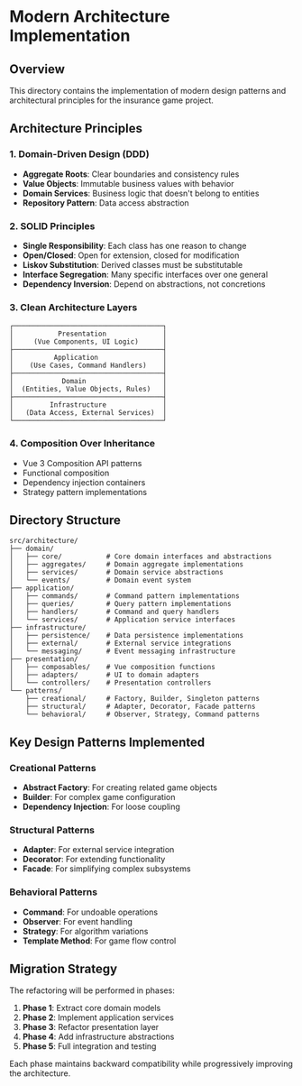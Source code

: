# Modern Architecture Implementation

## Overview
This directory contains the implementation of modern design patterns and architectural principles for the insurance game project.

## Architecture Principles

### 1. Domain-Driven Design (DDD)
- **Aggregate Roots**: Clear boundaries and consistency rules
- **Value Objects**: Immutable business values with behavior
- **Domain Services**: Business logic that doesn't belong to entities
- **Repository Pattern**: Data access abstraction

### 2. SOLID Principles
- **Single Responsibility**: Each class has one reason to change
- **Open/Closed**: Open for extension, closed for modification
- **Liskov Substitution**: Derived classes must be substitutable
- **Interface Segregation**: Many specific interfaces over one general
- **Dependency Inversion**: Depend on abstractions, not concretions

### 3. Clean Architecture Layers
```
┌─────────────────────────────────────┐
│           Presentation              │
│     (Vue Components, UI Logic)      │
├─────────────────────────────────────┤
│          Application                │
│    (Use Cases, Command Handlers)    │
├─────────────────────────────────────┤
│            Domain                   │
│  (Entities, Value Objects, Rules)   │
├─────────────────────────────────────┤
│         Infrastructure              │
│   (Data Access, External Services)  │
└─────────────────────────────────────┘
```

### 4. Composition Over Inheritance
- Vue 3 Composition API patterns
- Functional composition
- Dependency injection containers
- Strategy pattern implementations

## Directory Structure

```
src/architecture/
├── domain/
│   ├── core/           # Core domain interfaces and abstractions
│   ├── aggregates/     # Domain aggregate implementations
│   ├── services/       # Domain service abstractions
│   └── events/         # Domain event system
├── application/
│   ├── commands/       # Command pattern implementations
│   ├── queries/        # Query pattern implementations
│   ├── handlers/       # Command and query handlers
│   └── services/       # Application service interfaces
├── infrastructure/
│   ├── persistence/    # Data persistence implementations
│   ├── external/       # External service integrations
│   └── messaging/      # Event messaging infrastructure
├── presentation/
│   ├── composables/    # Vue composition functions
│   ├── adapters/       # UI to domain adapters
│   └── controllers/    # Presentation controllers
└── patterns/
    ├── creational/     # Factory, Builder, Singleton patterns
    ├── structural/     # Adapter, Decorator, Facade patterns
    └── behavioral/     # Observer, Strategy, Command patterns
```

## Key Design Patterns Implemented

### Creational Patterns
- **Abstract Factory**: For creating related game objects
- **Builder**: For complex game configuration
- **Dependency Injection**: For loose coupling

### Structural Patterns
- **Adapter**: For external service integration
- **Decorator**: For extending functionality
- **Facade**: For simplifying complex subsystems

### Behavioral Patterns
- **Command**: For undoable operations
- **Observer**: For event handling
- **Strategy**: For algorithm variations
- **Template Method**: For game flow control

## Migration Strategy

The refactoring will be performed in phases:

1. **Phase 1**: Extract core domain models
2. **Phase 2**: Implement application services
3. **Phase 3**: Refactor presentation layer
4. **Phase 4**: Add infrastructure abstractions
5. **Phase 5**: Full integration and testing

Each phase maintains backward compatibility while progressively improving the architecture.